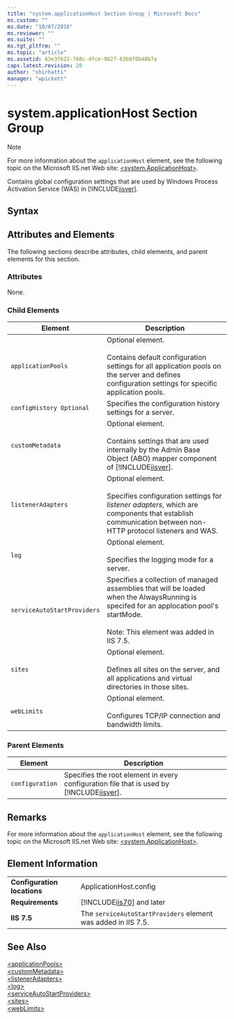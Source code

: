 ```yaml
---
title: "system.applicationHost Section Group | Microsoft Docs"
ms.custom: ""
ms.date: "10/07/2016"
ms.reviewer: ""
ms.suite: ""
ms.tgt_pltfrm: ""
ms.topic: "article"
ms.assetid: 63e3f622-760c-4fce-9827-63b0f0b48b7a
caps.latest.revision: 20
author: "shirhatti"
manager: "wpickett"
---
```

# system.applicationHost Section Group
> [!NOTE]
>  For more information about the `applicationHost` element, see the following topic on the Microsoft IIS.net Web site: [\<system.ApplicationHost>](http://www.iis.net/ConfigReference/system.applicationHost).  
  
 Contains global configuration settings that are used by Windows Process Activation Service (WAS) in [!INCLUDE[iisver](../../reference/admin/includes/iisver-md.md)].  
  
## Syntax  
  
## Attributes and Elements  
 The following sections describe attributes, child elements, and parent elements for this section.  
  
### Attributes  
 None.  
  
### Child Elements  
  
|Element|Description|  
|-------------|-----------------|  
|`applicationPools`|Optional element.<br /><br /> Contains default configuration settings for all application pools on the server and defines configuration settings for specific application pools.|  
|`configHistory Optional`|Specifies the configuration history settings for a server.|  
|`customMetadata`|Optional element.<br /><br /> Contains settings that are used internally by the Admin Base Object (ABO) mapper component of [!INCLUDE[iisver](../../reference/admin/includes/iisver-md.md)].|  
|`listenerAdapters`|Optional element.<br /><br /> Specifies configuration settings for *listener adapters*, which are components that establish communication between non-HTTP protocol listeners and WAS.|  
|`log`|Optional element.<br /><br /> Specifies the logging mode for a server.|  
|`serviceAutoStartProviders`|Specifies a collection of managed assemblies that will be loaded when the AlwaysRunning is specifed for an applocation pool's startMode.<br /><br /> Note: This element was added in IIS 7.5.|  
|`sites`|Optional element.<br /><br /> Defines all sites on the server, and all applications and virtual directories in those sites.|  
|`webLimits`|Optional element.<br /><br /> Configures TCP/IP connection and bandwidth limits.|  
  
### Parent Elements  
  
|Element|Description|  
|-------------|-----------------|  
|`configuration`|Specifies the root element in every configuration file that is used by [!INCLUDE[iisver](../../reference/admin/includes/iisver-md.md)].|  
  
## Remarks  
 For more information about the `applicationHost` element, see the following topic on the Microsoft IIS.net Web site: [\<system.ApplicationHost>](http://www.iis.net/ConfigReference/system.applicationHost).  
  
## Element Information  
  
|||  
|-|-|  
|**Configuration locations**|ApplicationHost.config|  
|**Requirements**|[!INCLUDE[iis70](../../reference/admin/includes/iis70-md.md)] and later|  
|**IIS 7.5**|The `serviceAutoStartProviders` element was added in IIS 7.5.|  
  
## See Also  
 [\<applicationPools>](../../reference/admin/applicationpools-section.md)   
 [\<customMetadata>](../../reference/admin/custommetadata-element.md)   
 [\<listenerAdapters>](../../reference/admin/listeneradapters-element.md)   
 [\<log>](../../reference/admin/log-element-for-system-applicationhost.md)   
 [\<serviceAutoStartProviders>](../../reference/admin/serviceautostartproviders-element-for-system-applicationhost.md)   
 [\<sites>](../../reference/admin/sites-element.md)   
 [\<webLimits>](../../reference/admin/weblimits-element.md)